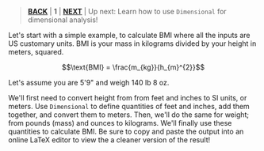 > [**BACK**](../README.md) | **1** | [**NEXT**](./Analysis.md) | Up next: Learn how to use `Dimensional` for dimensional analysis!

Let's start with a simple example, to calculate BMI where all the inputs are US customary units. BMI is your mass in kilograms divided by your height in meters, squared.

$$\text{BMI} = \frac{m_{kg}}{h_{m}^{2}}$$

Let's assume you are 5'9" and weigh 140 lb 8 oz.

We'll first need to convert height from from feet and inches to SI units, or meters. Use `Dimensional` to define quantities of feet and inches, add them together, and convert them to meters. Then, we'll do the same for weight; from pounds (mass) and ounces to kilograms. We'll finally use these quantities to calculate BMI. Be sure to copy and paste the output into an online LaTeX editor to view the a cleaner version of the result!
